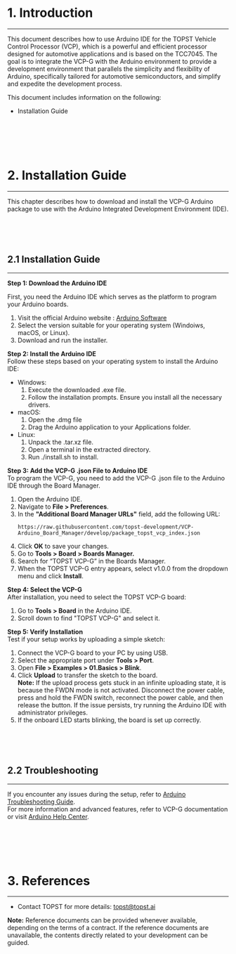 # 1. Introduction
---
This document describes how to use Arduino IDE for the TOPST Vehicle Control Processor (VCP), which is a powerful and efficient processor designed for automotive applications and is based on the TCC7045. The goal is to integrate the VCP-G with the Arduino environment to provide a development environment that parallels the simplicity and flexibility of Arduino, specifically tailored for automotive semiconductors, and simplify and expedite the development process.  

This document includes information on the following:  
- Installation Guide

</br></br></br></br>

# 2. Installation Guide
---
This chapter describes how to download and install the VCP-G Arduino package to use with the Arduino Integrated Development Environment (IDE).

</br></br></br>

## 2.1 Installation Guide
---
**Step 1: Download the Arduino IDE**

First, you need the Arduino IDE which serves as the platform to program your Arduino boards.  
1. Visit the official Arduino website : [Arduino Software](https://www.arduino.cc/en/software)
2. Select the version suitable for your operating system (Windoiws, macOS, or Linux).
3. Download and run the installer.

**Step 2: Install the Arduino IDE**  
Follow these steps based on your operating system to install the Arduino IDE:  

- Windows:
    1. Execute the downloaded .exe file.
    2. Follow the installation prompts. Ensure you install all the necessary drivers.
- macOS:
    1. Open the .dmg file
    2. Drag the Arduino application to your Applications folder.
- Linux:
    1. Unpack the .tar.xz file.
    2. Open a terminal in the extracted directory.
    3. Run ./install.sh to install.

**Step 3: Add the VCP-G .json File to Arduino IDE**  
To program the VCP-G, you need to add the VCP-G .json file to the Arduino IDE through the Board Manager.
1. Open the Arduino IDE.
2. Navigate to **File > Preferences**.
3. In the **"Additional Board Manager URLs"** field, add the following URL:
    ```
    https://raw.githubusercontent.com/topst-development/VCP-Arduino_Board_Manager/develop/package_topst_vcp_index.json
    ```
4. Click **OK** to save your changes.
5. Go to **Tools > Board > Boards Manager.**
6. Search for “TOPST VCP-G” in the Boards Manager.
7. When the TOPST VCP-G entry appears, select v1.0.0 from the dropdown menu and click **Install**.

**Step 4: Select the VCP-G**  
After installation, you need to select the TOPST VCP-G board:  
1. Go to **Tools > Board** in the Arduino IDE.
2. Scroll down to find "TOPST VCP-G" and select it.

**Step 5: Verify Installation**  
Test if your setup works by uploading a simple sketch:
1. Connect the VCP-G board to your PC by using USB.
2. Select the appropriate port under **Tools > Port**.
3.	Open **File > Examples > 01.Basics > Blink**.
4.	Click **Upload** to transfer the sketch to the board.  
    **Note:** If the upload process gets stuck in an infinite uploading state, it is because the FWDN mode is not activated. Disconnect the power cable, press and hold the FWDN switch, reconnect the power cable, and then release the button. If the issue persists, try running the Arduino IDE with administrator privileges.
5.	If the onboard LED starts blinking, the board is set up correctly.

</br></br></br>

## 2.2 Troubleshooting
---
If you encounter any issues during the setup, refer to [Arduino Troubleshooting Guide](https://www.arduino.cc/en/Guide/Troubleshooting).  
For more information and advanced features, refer to VCP-G documentation or visit [Arduino Help Center](https://support.arduino.cc/hc/en-us).

</br></br></br></br>

# 3. References
---
- Contact TOPST for more details: topst@topst.ai

**Note:** Reference documents can be provided whenever available, depending on the terms of a contract. If the reference
documents are unavailable, the contents directly related to your development can be guided.

